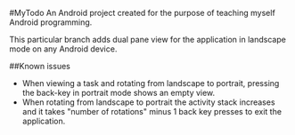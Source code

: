 #MyTodo
An Android project created for the purpose of teaching myself Android programming.

This particular branch adds dual pane view for the application in landscape mode on any Android device.

##Known issues
* When viewing a task and rotating from landscape to portrait, pressing the back-key in portrait mode shows an empty view.
* When rotating from landscape to portrait the activity stack increases and it takes "number of rotations" minus 1 back key presses to exit the application.
